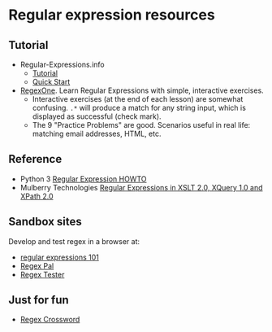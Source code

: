 # Regular expression resources

## Tutorial

* Regular-Expressions.info
	* [Tutorial](http://www.regular-expressions.info/tutorial.html)
	* [Quick Start](http://www.regular-expressions.info/quickstart.html)
* [RegexOne](https://regexone.com/). Learn Regular Expressions with simple, interactive exercises.
    * Interactive exercises (at the end of each lesson) are somewhat confusing. `.*` will produce a match for any string input, which is displayed as successful (check mark). 
    * The 9 "Practice Problems" are good. Scenarios useful in real life: matching email addresses, HTML, etc. 
	
## Reference

* Python 3 [Regular Expression HOWTO](https://docs.python.org/3/howto/regex.html)
* Mulberry Technologies [Regular Expressions in XSLT 2.0, XQuery 1.0 and XPath 2.0](http://www.mulberrytech.com/quickref/regex.pdf)

## Sandbox sites

Develop and test regex in a browser at:

* [regular expressions 101](https://regex101.com/>)
* [Regex Pal](http://regexpal.com.s3-website-us-east-1.amazonaws.com/)
* [Regex Tester](http://www.regextester.com/)

## Just for fun

* [Regex Crossword](https://regexcrossword.com/)

